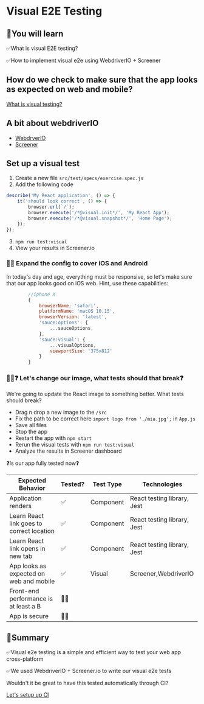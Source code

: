 # Visual E2E Testing

## 🧠You will learn

✅What is visual E2E testing? 

✅How to implement visual e2e using WebdriverIO + Screener

## How do we check to make sure that the app looks as expected on web and mobile?

[What is visual testing?](https://docs.google.com/presentation/d/13jYXXoKb36aFt1HLnNnAmsPqw9yaFhVrB4iFH_5_WkI/edit#slide=id.gcc181d5a54_0_284)

## A bit about webdriverIO

* [WebdrverIO](https://webdriver.io/)
* [Screener](https://screener.io/)

## Set up a visual test

1. Create a new file `src/test/specs/exercise.spec.js`
2. Add the following code

```js
describe('My React application', () => {
    it('should look correct', () => {
        browser.url(`/`);
        browser.execute('/*@visual.init*/', 'My React App');
        browser.execute('/*@visual.snapshot*/', 'Home Page');
    });
});
```
3. `npm run test:visual`
4. View your results in Screener.io 

### 🏋️‍♀️ Expand the config to cover iOS and Android

In today's day and age, everything must be responsive, so let's make sure that our app looks good on iOS web.
Hint, use these capabilities:

```js
        //iphone X
        {
            browserName: 'safari',
            platformName: 'macOS 10.15',
            browserVersion: 'latest',
            'sauce:options': {
                ...sauceOptions,
            },
            'sauce:visual': {
                ...visualOptions,
                viewportSize: '375x812'
            }
        }
```

### 🏋️‍♀️❓ Let's change our image, what tests should that break❓

We're going to update the React image to something better. What tests should break?

* Drag n drop a new image to the `/src`
* Fix the path to be correct here `import logo from './mia.jpg';` in `App.js`
* Save all files
* Stop the app
* Restart the app with `npm start`
* Rerun the visual tests with `npm run test:visual`
* Analyze the results in Screener dashboard

❓Is our app fully tested now❓

| Expected Behavior  | Tested? | Test Type  | Technologies  |
|---|---|---|---|
| Application renders  | ✅ | Component | React testing library, Jest |
| Learn React link goes to correct location | ✅ | Component | React testing library, Jest |
| Learn React link opens in new tab  | ✅ | Component | React testing library, Jest |
| App looks as expected on web and mobile  | ✅ | Visual  | Screener,WebdriverIO  |
| Front-end performance is at least a B  | 🙅‍♂️ |   |   |
| App is secure  | 🙅‍♂️ |   |   |

## 📝Summary

✅Visual e2e testing is a simple and efficient way to test your web app cross-platform

✅We used WebdriverIO + Screener.io to write our visual e2e tests

Wouldn't it be great to have this tested automatically through CI?

[Let's setup up CI](./CICD.md)